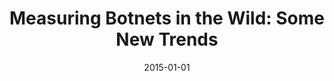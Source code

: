 ---
title: "Measuring Botnets in the Wild: Some New Trends"
collection: publications
permalink: /publication/2015-01-01-Measuring-Botnets-in-the-Wild-Some-New-Trends
date: 2015-01-01
venue: 'In the proceedings of Proceedings of the 10th ACM Symposium on Information, Computer and Communications Security, ASIA CCS &apos;15, Singapore, April 14-17, 2015'
paperurl: 'https://doi.org/10.1145/2714576.2714637'
citation: ' Wentao Chang,  David Mohaisen,  An Wang,  Songqing Chen, &quot;Measuring Botnets in the Wild: Some New Trends.&quot; In the proceedings of Proceedings of the 10th ACM Symposium on Information, Computer and Communications Security, ASIA CCS &amp;apos;15, Singapore, April 14-17, 2015, 2015.'
---